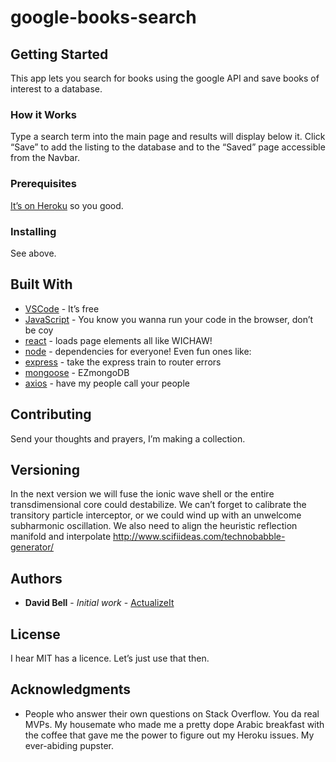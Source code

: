 # google-books-search

## Getting Started

This app lets you search for books using the google API and save books of interest to a database.

### How it Works

Type a search term into the main page and results will display below it. Click “Save” to add the listing to the database and to the “Saved” page accessible from the Navbar.

### Prerequisites

[It’s on Heroku](https://google-books-search-1.herokuapp.com/) so you good.

### Installing

See above.

## Built With

* [VSCode](https://code.visualstudio.com/) - It’s free
* [JavaScript](https://www.javascript.com/) - You know you wanna run your code in the browser, don’t be coy
* [react](https://reactjs.org/) - loads page elements all like WICHAW!
* [node](https://nodejs.org/en/) - dependencies for everyone! Even fun ones like:
* [express](https://www.npmjs.com/package/express) - take the express train to router errors
* [mongoose](https://mongoosejs.com/) - EZmongoDB
* [axios](https://www.npmjs.com/package/axios) - have my people call your people


## Contributing

Send your thoughts and prayers, I’m making a collection.

## Versioning
In the next version we will fuse the ionic wave shell or the entire transdimensional core could destabilize. We can’t forget to calibrate the transitory particle interceptor, or we could wind up with an unwelcome subharmonic oscillation. We also need to align the heuristic reflection manifold and interpolate http://www.scifiideas.com/technobabble-generator/



## Authors

* **David Bell** - *Initial work* - [ActualizeIt](https://github.com/actualizeit)

## License

I hear MIT has a licence. Let’s just use that then.

## Acknowledgments

* People who answer their own questions on Stack Overflow. You da real MVPs. My housemate who made me a pretty dope Arabic breakfast with the coffee that gave me the power to figure out my Heroku issues. My ever-abiding pupster.
